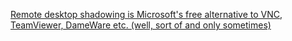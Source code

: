 [Remote desktop shadowing is Microsoft's free alternative to VNC, TeamViewer, DameWare etc. (well, sort of and only sometimes)](https://github.com/najki78/publicStuff/wiki/Remote-desktop-shadowing-is-Microsoft's-free-alternative-to-VNC,-TeamViewer,-DameWare-etc.-(well,-sort-of-and-only-sometimes))
